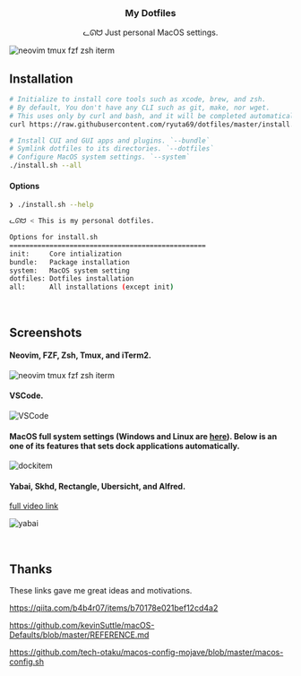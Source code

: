 <br />

<h3 align="center">My Dotfiles</h3>
<p align="center">ᓚᘏᗢ Just personal MacOS settings.</p>

<img alt="neovim tmux fzf zsh iterm" src="https://user-images.githubusercontent.com/41639488/87268147-a363f700-c504-11ea-8164-b6c5a56d038c.png">

<br />

## Installation

```bash
# Initialize to install core tools such as xcode, brew, and zsh.
# By default, You don't have any CLI such as git, make, nor wget.
# This uses only by curl and bash, and it will be completed automatically.
curl https://raw.githubusercontent.com/ryuta69/dotfiles/master/install.sh | /bin/bash -s -- --init

# Install CUI and GUI apps and plugins. `--bundle`
# Symlink dotfiles to its directories. `--dotfiles`
# Configure MacOS system settings. `--system`
./install.sh --all
```

#### Options

```bash
❯ ./install.sh --help

ᓚᘏᗢ < This is my personal dotfiles.

Options for install.sh
=================================================
init:     Core intialization
bundle:   Package installation
system:   MacOS system setting
dotfiles: Dotfiles installation
all:      All installations (except init)
```

<br />

## Screenshots

#### Neovim, FZF, Zsh, Tmux, and iTerm2.

<img alt="neovim tmux fzf zsh iterm" src="https://user-images.githubusercontent.com/41639488/87268147-a363f700-c504-11ea-8164-b6c5a56d038c.png">

#### VSCode.

<img alt="VSCode" src="https://user-images.githubusercontent.com/41639488/87296227-6a964300-c541-11ea-930e-4248685e00c3.png">

#### MacOS full system settings (Windows and Linux are [here](https://github.com/ryuta69/dotfiles/tree/master/system/.windows_and_linux)). Below is an one of its features that sets dock applications automatically.

![dockitem](https://user-images.githubusercontent.com/41639488/79629823-76af7600-8187-11ea-8a5c-39f49caf4159.gif)

#### Yabai, Skhd, Rectangle, Ubersicht, and Alfred.

[full video link](https://youtu.be/Gv_rnu-dDOs)

![yabai](https://user-images.githubusercontent.com/41639488/86599039-09b6ba00-bfd9-11ea-9c31-6a78648deb3b.gif)

<br />

## Thanks
These links gave me great ideas and motivations.

https://qiita.com/b4b4r07/items/b70178e021bef12cd4a2

https://github.com/kevinSuttle/macOS-Defaults/blob/master/REFERENCE.md

https://github.com/tech-otaku/macos-config-mojave/blob/master/macos-config.sh
